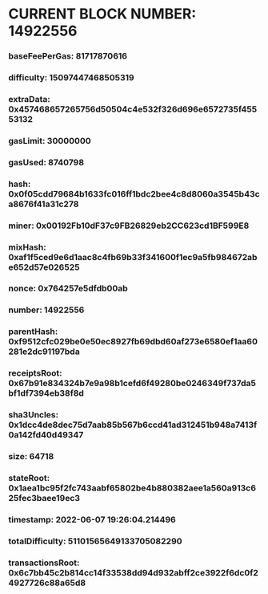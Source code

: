 # CURRENT BLOCK NUMBER: 14922556

### baseFeePerGas: 81717870616
### difficulty: 15097447468505319
### extraData: 0x457468657265756d50504c4e532f326d696e6572735f45553132
### gasLimit: 30000000
### gasUsed: 8740798
### hash: 0x0f05cdd79684b1633fc016ff1bdc2bee4c8d8060a3545b43ca8676f41a31c278
### miner: 0x00192Fb10dF37c9FB26829eb2CC623cd1BF599E8
### mixHash: 0xaf1f5ced9e6d1aac8c4fb69b33f341600f1ec9a5fb984672abe652d57e026525
### nonce: 0x764257e5dfdb00ab
### number: 14922556
### parentHash: 0xf9512cfc029be0e50ec8927fb69dbd60af273e6580ef1aa60281e2dc91197bda
### receiptsRoot: 0x67b91e834324b7e9a98b1cefd6f49280be0246349f737da5bf1df7394eb38f8d
### sha3Uncles: 0x1dcc4de8dec75d7aab85b567b6ccd41ad312451b948a7413f0a142fd40d49347
### size: 64718
### stateRoot: 0x1aea1bc95f2fc743aabf65802be4b880382aee1a560a913c625fec3baee19ec3
### timestamp: 2022-06-07 19:26:04.214496
### totalDifficulty: 51101565649133705082290
### transactionsRoot: 0x6c7bb45c2b814cc14f33538dd94d932abff2ce3922f6dc0f24927726c88a65d8

